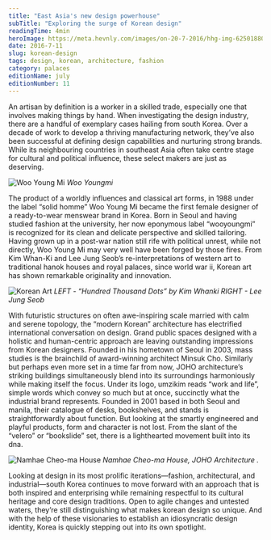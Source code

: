 ```yaml
---
title: "East Asia's new design powerhouse"
subTitle: "Exploring the surge of Korean design"
readingTime: 4min
heroImage: https://meta.hevnly.com/images/on-20-7-2016/hhg-img-62501880-ec50-436b-ab46-5906726b7c9f.png
date: 2016-7-11
slug: korean-design
tags: design, korean, architecture, fashion
category: palaces
editionName: july
editionNumber: 11
---
```


An artisan by definition is a worker in a skilled trade, especially one that involves making things by hand. When investigating the design industry, there are a handful of exemplary cases hailing from  south Korea. Over a decade of work to develop a thriving manufacturing network, they’ve also been successful at defining design capabilities and nurturing strong brands. While its neighbouring countries in southeast Asia often take centre stage for cultural and political influence, these select makers are just as deserving.

![Woo Young Mi](https://meta.hevnly.com/images/on-20-7-2016/hhg-img-82104e9b-5a6b-4206-9976-74481f15fb84.png)
*Woo Youngmi*

The product of a worldly influences and classical art forms, in 1988 under the label “solid homme” Woo Young Mi became the first female designer of a ready-to-wear menswear brand in Korea. Born in Seoul and having studied fashion at the university, her now eponymous label “wooyoungmi” is recognized for its clean and delicate perspective and skilled tailoring. Having grown up in a post-war nation still rife with political unrest, while not directly, Woo Young Mi may very well have been forged by those fires. From Kim Whan-Ki and Lee Jung Seob’s re-interpretations of western art to traditional hanok houses and royal palaces, since world war ii, Korean art has shown remarkable originality and innovation.

![Korean Art](https://meta.hevnly.com/images/on-20-7-2016/hhg-img-653757d5-31a1-4006-85cf-e13f07466518.png)
*LEFT - “Hundred Thousand Dots” by Kim Whanki    RIGHT - Lee Jung Seob*

With futuristic structures on often awe-inspiring scale married with calm and serene topology, the “modern Korean” architecture has electrified international conversation on design. Grand public spaces designed with a holistic and human-centric approach are leaving outstanding impressions from Korean designers. Founded in his hometown of Seoul in 2003, mass studies is the brainchild of award-winning architect Minsuk Cho. Similarly but perhaps even more set in a time far from now, JOHO architecture’s striking buildings simultaneously blend into its surroundings harmoniously while making itself the focus. Under its logo, umzikim reads “work and life”, simple words which convey so much but at once, succinctly what the industrial brand represents. Founded in 2001 based in both Seoul and manila, their catalogue of desks, bookshelves, and stands is straightforwardly about function. But looking at the smartly engineered and playful products, form and character is not lost. From the slant of the “velero” or “bookslide” set, there is a lighthearted movement built into its dna.

![Namhae Cheo-ma House](https://meta.hevnly.com/images/on-20-7-2016/hhg-img-188ee5de-af29-4315-a225-6104dd280059.png)
*Namhae Cheo-ma House, JOHO Architecture .*

Looking at design in its most prolific iterations—fashion, architectural, and industrial—south Korea continues to move forward with an approach that is both inspired and enterprising while remaining respectful to its cultural heritage and core design traditions. Open to agile changes and untested waters, they’re still distinguishing what makes korean design so unique. And with the help of these visionaries to establish an idiosyncratic design identity, Korea is quickly stepping out into its own spotlight.
